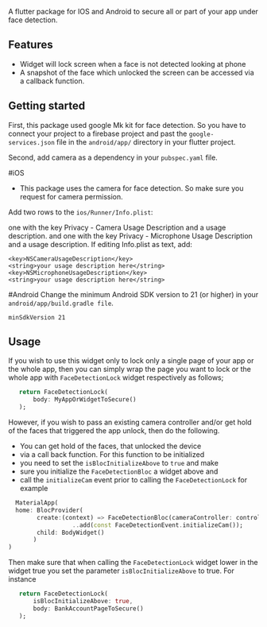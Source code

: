 
A flutter package for IOS and Android to secure all or part of your app under face detection.  


## Features
- Widget will lock screen when a face is not detected looking at phone
- A snapshot of the face which unlocked the screen can be accessed via a callback function.


## Getting started

First, this package used google Mk kit for face detection. So you have to connect your project to a firebase project and past the `google-services.json` file in the `android/app/` directory in your flutter project. 

Second, add camera as a dependency in your `pubspec.yaml` file.

#iOS 
* This package uses the camera for face detection. So make sure you request for camera permission.

Add two rows to the `ios/Runner/Info.plist`:

one with the key Privacy - Camera Usage Description and a usage description.
and one with the key Privacy - Microphone Usage Description and a usage description.
If editing Info.plist as text, add:

```
<key>NSCameraUsageDescription</key>
<string>your usage description here</string>
<key>NSMicrophoneUsageDescription</key>
<string>your usage description here</string>
```

#Android 
Change the minimum Android SDK version to 21 (or higher) in your `android/app/build.gradle file`.

```minSdkVersion 21```

## Usage
If you wish to use this widget only to lock only a single page of your app or the whole app, then you can simply wrap the page you want to lock or the whole app with `FaceDetectionLock` widget respectively as follows; 

 ```dart
    return FaceDetectionLock(
        body: MyAppOrWidgetToSecure()
    );
```

However, if you wish to pass an existing camera controller and/or get hold of the faces that triggered the app unlock, then do the following. 

- You can get hold of the faces, that unlocked the device
- via a call back function. For this function to be initialized
- you need to set the `isBlocInitializeAbove` to `true` and make
- sure you initialize the `FaceDetectionBloc` a widget above and
- call the `initializeCam` event prior to calling the `FaceDetectionLock`
 for example
 ```dart
   MaterialApp(
   home: BlocProvider(
         create:(context) => FaceDetectionBloc(cameraController: controller, onFaceSnapshot: callbackFunction )
                   ..add(const FaceDetectionEvent.initializeCam());
         child: BodyWidget()
        )
 )
 ```

 Then make sure that when calling the `FaceDetectionLock` widget lower in the widget true you set the parameter `isBlocInitializeAbove` to true. For instance

 ```dart
    return FaceDetectionLock(
        isBlocInitializeAbove: true, 
        body: BankAccountPageToSecure()
    );
```